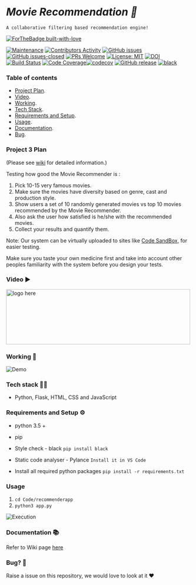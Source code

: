 # <i>Movie Recommendation 🎥 </i>
    A collaborative filtering based recommendation engine!


[![ForTheBadge built-with-love](http://ForTheBadge.com/images/badges/built-with-love.svg)](https://github.com/MadhurDixit13)



[![Maintenance](https://img.shields.io/badge/Maintained%3F-yes-green.svg)](https://github.com/MadhurDixit13/MovieRecommender/graphs/commit-activity) [![Contributors Activity](https://img.shields.io/github/commit-activity/m/MadhurDixit13/MovieRecommender)](https://github.com/MadhurDixit13/MovieRecommender/pulse) [![GitHub issues](https://img.shields.io/github/issues/MadhurDixit13/MovieRecommender.svg)](https://github.com/MadhurDixit13/MovieRecommender/issues/) [![GitHub issues-closed](https://img.shields.io/github/issues-closed/MadhurDixit13/MovieRecommender.svg)](https://github.com/MadhurDixit13/MovieRecommender/pulls?q=is%3Apr+is%3Aclosed) [![PRs Welcome](https://img.shields.io/badge/PRs-welcome-brightgreen.svg?style=flat-square)](http://makeapullrequest.com) [![License: MIT](https://img.shields.io/badge/License-MIT-red.svg)](https://opensource.org/licenses/MIT) [![DOI](https://zenodo.org/badge/DOI/10.5281/zenodo.4127507.svg)](https://doi.org/10.5281/zenodo.4127507) [![Build Status](https://travis-ci.com/MadhurDixit13/MovieRecommender.svg?branch=master)](https://travis-ci.com/git-ankit/MovieRecommender) [![Code Coverage](https://github.com/MadhurDixit13/MovieRecommender/actions/workflows/codecov.yml/badge.svg)](https://github.com/MadhurDixit13/MovieRecommender/actions/workflows/codecov.yml)[![codecov](https://codecov.io/gh/MadhurDixit13/MovieRecommender/graph/badge.svg?token=9NGWAJ7BST)](https://codecov.io/gh/MadhurDixit13/MovieRecommender) [![GitHub release](https://img.shields.io/github/release/git-ankit/MovieRecommender.svg)](https://GitHub.com/git-ankit/MovieRecommenderreleases/) [![black](https://img.shields.io/badge/StyleChecker-black-purple.svg)](https://pypi.org/project/black/) 


### Table of contents

- [Project Plan](https://github.com/MadhurDixit13/MovieRecommender#project-3-plan).<br>
- [Video](https://github.com/MadhurDixit13/MovieRecommender#video-%EF%B8%8F).<br>
- [Working](https://github.com/MadhurDixit13/MovieRecommender#working-).<br>
- [Tech Stack](https://github.com/MadhurDixit13/MovieRecommender#tech-stack-).<br>
- [Requirements and Setup](https://github.com/MadhurDixit13/MovieRecommender#requirements-and-setup-%EF%B8%8F).<br>
- [Usage](https://github.com/MadhurDixit13/MovieRecommender#usage).<br>
- [Documentation](https://github.com/MadhurDixit13/MovieRecommender#documentation-).<br>
- [Bug](https://github.com/MadhurDixit13/MovieRecommender#bug-).<br>


### Project 3 Plan

(Please see [wiki](https://github.com/MadhurDixit13/MovieRecommender/wiki/Project-3-Plan) for detailed information.)

Testing how good the Movie Recommender is :

1. Pick 10-15 very famous movies.
2. Make sure the movies have diversity based on genre, cast and production style.
3. Show users a set of 10 randomly generated movies vs top 10 movies recommended by the Movie Recommender.
4. Also ask the user how satisfied is he/she with the recommended movies.
4. Collect your results and quantify them.

Note: Our system can be virtually uploaded to sites like [Code SandBox](https://codesandbox.io/), for easier testing.

Make sure you taste your own medicine first and take into account other peoples familiarity with the system before you design your tests.


### Video ▶️ 

<a  href="https://youtu.be/OSjpryqI1RQ"><img height=150 width=500 alt="logo here" src="https://raw.githubusercontent.com/MadhurDixit13/MovieRecommender/master/asset/group12.png"/></a>



### Working 📱
![Demo](https://raw.githubusercontent.com/MadhurDixit13/MovieRecommender/master/asset/demo.gif)




### Tech stack 👨‍💻
- Python, Flask, HTML, CSS and JavaScript

### Requirements and Setup ⚙️


- python 3.5 +
- pip
- Style check  - black
    `pip install black`
- Static code analyser - Pylance
    `Install it in VS Code`

- Install all required python packages
    `pip install -r requirements.txt `

### Usage
1. `cd Code/recommenderapp`
2. `python3 app.py`

![Execution](https://raw.githubusercontent.com/MadhurDixit13/MovieRecommender/master/asset/execution.gif)


### Documentation 📚
Refer to Wiki page [here](https://github.com/MadhurDixit13/MovieRecommender/wiki/Documentation)


### Bug? 🐛
Raise a issue on this repository, we would love to look at it ❤️
